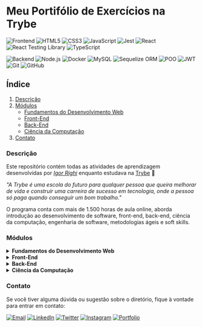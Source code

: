 # Meu Portifólio de Exercícios na Trybe
![Frontend](https://img.shields.io/badge/Frontend-333333?style=for-the-badge)
![HTML5](https://img.shields.io/badge/HTML5-E34F26?style=for-the-badge&logo=html5&logoColor=white)
![CSS3](https://img.shields.io/badge/CSS3-1572B6?style=for-the-badge&logo=css3&logoColor=white)
![JavaScript](https://img.shields.io/badge/JavaScript-F7DF1E?style=for-the-badge&logo=javascript&logoColor=black)
![Jest](https://img.shields.io/badge/Jest-C21325?style=for-the-badge&logo=jest&logoColor=white)
![React](https://img.shields.io/badge/React-61DAFB?style=for-the-badge&logo=react&logoColor=black)
![React Testing Library](https://img.shields.io/badge/RTL-61DAFB?style=for-the-badge)
![TypeScript](https://img.shields.io/badge/TypeScript-3178C6?style=for-the-badge&logo=typescript&logoColor=white)

![Backend](https://img.shields.io/badge/Backend-333333?style=for-the-badge)
![Node.js](https://img.shields.io/badge/Node.js-43853D?style=for-the-badge&logo=node.js&logoColor=white)
![Docker](https://img.shields.io/badge/Docker-2496ED?style=for-the-badge&logo=docker&logoColor=white)
![MySQL](https://img.shields.io/badge/MySQL-4479A1?style=for-the-badge&logo=mysql&logoColor=white)
![Sequelize ORM](https://img.shields.io/badge/Sequelize-52B0E7?style=for-the-badge)
![POO](https://img.shields.io/badge/POO-333333?style=for-the-badge)
![JWT](https://img.shields.io/badge/JWT-000000?style=for-the-badge)
![Git](https://img.shields.io/badge/Git-F05032?style=for-the-badge&logo=git&logoColor=white)
![GitHub](https://img.shields.io/badge/GitHub-181717?style=for-the-badge&logo=github&logoColor=white)

## Índice

1. [Descrição](#descrição)
2. [Módulos](#módulos)
    - [Fundamentos do Desenvolvimento Web](#)
    - [Front-End](#)
    - [Back-End](#)
    - [Ciência da Computação](#)
3. [Contato](#contato)

### Descrição

Este repositório contém todas as atividades de aprendizagem desenvolvidas por _[Igor Righi](https://www.linkedin.com/in/igor-righi/)_ enquanto estudava na [Trybe](https://www.betrybe.com/) 🚀

_"A Trybe é uma escola do futuro para qualquer pessoa que queira melhorar de vida e construir uma carreira de sucesso em tecnologia, onde a pessoa só paga quando conseguir um bom trabalho."_

O programa conta com mais de 1.500 horas de aula online, aborda introdução ao desenvolvimento de software, front-end, back-end, ciência da computação, engenharia de software, metodologias ágeis e soft skills.

### Módulos

<details>

  <summary><strong> Fundamentos do Desenvolvimento Web </strong></summary>

  #### Seção 1: Unix, SHell e Git

  - [:white_check_mark:] 1: _Unix & Shell_
  - [:white_check_mark:] 2: _Git - O que é e para que serve_
  - [:white_check_mark:] 3: _Git & GitHub - Entendendo os comandos_

  #### Seção 2: Introdução à HTML & CSS

  - [:white_check_mark:] 1: _HTML & CSS - Estruturas de páginas_
  - [:white_check_mark:] 2: _HTML & CSS - Primeiros passos em CSS_
  - [:white_check_mark:] 3: _HTML & CSS - Seletores e posicionamento_
  - [:white_check_mark:] 4: _HTML Semântico_
  - [:white_check_mark:] 5: _Projeto - Lessons Learned_

  #### Seção 3: Introdução à JavaScript

  - [:white_check_mark:] 1: _JavaScript - Primeiros passos_
  - [:white_check_mark:] 2: _JavaScript - Array e loop For_
  - [:white_check_mark:] 3: _JavaScript - Funções_
  - [:white_check_mark:] 4: _JavaScript - Objetos_
  - [:white_check_mark:] 5: _JavaScript ES6 - let, const, arrow functions e template literals_
  - [:white_check_mark:] 6: _Projeto - Playground Functions_

  #### Seção 4: JavaScript: DOM, Eventos e Web Storage

  - [:white_check_mark:] 1: _Javascript - DOM e seletores_
  - [:white_check_mark:] 2: _Javascript - Trabalhando com elementos_
  - [:white_check_mark:] 3: _Javascript - Eventos_
  - [:white_check_mark:] 4: _Javascript - Web Storage_
  - [:white_check_mark:] 5: _Projeto - Arte com Pixels_

  #### Seção 5: HTML e CSS: Forms, Flexbox e Responsivo

  - [:white_check_mark:] 1: _HTML & CSS - Forms_
  - [:white_check_mark:] 2: _Bibliotecas JavaScript e FrameworksCSS_
  - [:white_check_mark:] 3: _CSS Flexbox - Parte 1_
  - [:white_check_mark:] 4: _CSS Flexbox - Parte 2_
  - [:white_check_mark:] 5: _CSS Responsivo - Mobile First_
  - [:white_check_mark:] 6: _Projeto - Trybewarts_

  #### Seção 6: Introdução à JavaScript ES6 e Testes Unitários

  - [:white_check_mark:] 1: _Fluxo de exceções e manipulação de objetos_
  - [:white_check_mark:] 2: _Primeiros passos em Jest_
  - [:white_check_mark:] 3: _Matchers e cobertura de código_
  - [:white_check_mark:] 4: _Projeto - JavaScript Testes Unitários_

  #### Seção 7: Higher Order Functions do JavaScript ES6

- [:white_check_mark:] 1: _Introdução a Higher Order Functions_
- [:white_check_mark:] 2: _Higher Order Functions - sort e map_
- [:white_check_mark:] 3: _Higher Order Functions - filter e reduce_
- [:white_check_mark:] 4: _JavaScript ES6 - spread operator, rest parameters e object destructuring_
- [:white_check_mark:] 5: _JavaScript ES6 - Array destructuring, Default destructuring, Object property shorthand e default parameters_
- [:white_check_mark:] 6: _Projeto - Zoo Functions_
</details>

<details>
  <summary><strong> Front-End </strong></summary>

  #### Seção 1: Introdução ao Frontend e JavaScript assícrono

  - [:white_check_mark:] 1: _Ambiente de desenvolvimento_
  - [:white_check_mark:] 2: _JavaScript Assícrono - Promises e fetch_
  - [:white_check_mark:] 3: _Prática - Casa de Câmbio_
  - [:white_check_mark:] 4: _Async, await e testes assíncronos_
  - [:white_check_mark:] 5: _Projeto - iChoveu_

  #### Seção 2: Introdução ao React

  - [:white_check_mark:] 1: _Introdução ao React e ao Typescript_
  - [:white_check_mark:] 2: _Componentes React e Props_
  - [:white_check_mark:] 3: _Avançando em componentes_
  - [:white_check_mark:] 4: _Prática - Solar System_
  - [:white_check_mark:] 5: _Estados e eventos_
  - [:white_check_mark:] 6: _Formulários_
  - [:white_check_mark:] 7: _Prática - Store Back Office_
  - [:white_check_mark:] 8: _Projeto - Password Manager_

  #### Seção 3: Aprofundando no React

  - [:white_check_mark:] 1: _React Router_
  - [:white_check_mark:] 2: _useEffect_
  - [:white_check_mark:] 3: _Prática - Clonando o Twitter_
  - [:white_check_mark:] 4: _Projeto - Trybetunes_

  #### Seção 4: Testes automatizados com React Testing Library

  - [:white_check_mark:] 1: _Introdução a React Testing Library_
  - [:white_check_mark:] 2: _RTL - Mocks_
  - [:white_check_mark:] 3: _RTL - Testando React Router_
  - [:white_check_mark:] 4: _Projeto - Testes em React_

  #### Seção 5: Metodologias Ágeis

  - [:white_check_mark:] 1: _CSS Modules_
  - [:white_check_mark:] 2: _Styled Components_
  - [:white_check_mark:] 3: _Metodologias ágeis_
  - [:white_check_mark:] 4: _Projeto: Frontend Online Store_

  #### Seção 6: Gerenciamento de estado com Redux

  - [:white_check_mark:] 1: _Introdução ao Redux - O estado global da aplicação_
  - [:white_check_mark:] 2: _Usando o Redux no React_
  - [:white_check_mark:] 3: _Usando o Redux no React - Prática_
  - [:white_check_mark:] 4: _Usando o Redux no React - Actions Assíncronas_
  - [:white_check_mark:] 5: _Testes em React-Redux_
  - [:white_check_mark:] 6: _Projeto - Trybe Wallet_

  #### Seção 7: Componentes de Classes e Context API e React Hooks

  - [:white_check_mark:] 1: _Componentes de Classes_
  - [:white_check_mark:] 2: _Context API_
  - [:white_check_mark:] 3: _Custom Hooks_
  - [:white_check_mark:] 4: _Projeto - StarWars_

  #### Seção 8: Projeto - App de Receitas

  - [:white_check_mark:] 1: _Projeto - App de Receitas_

</details>

<details>
  <summary><strong> Back-End </strong></summary>

  #### Seção 1: Docker - Utilizando Containers

  - [:white_check_mark:] 1: _Utilizando Containers_
  - [:white_check_mark:] 2: _Manipulando Imagens no Docker_
  - [:white_check_mark:] 3: _Orquestrando Containers com Docker Compose_
  - [:white_check_mark:] 4: _Projeto - Docker ToDo List_

  #### Seção 2: Introdução ao SQL

  - [:white_check_mark:] 1: _Banco de dados SQL_
  - [:white_check_mark:] 2: _Encontrando Dados em um Banco de Dados_
  - [:white_check_mark:] 3: _Filtrando Dados de Forma Específicas_
  - [:white_check_mark:] 4: _Manipulando Tabelas_
  - [:white_check_mark:] 5: _Projeto - All for One_

  #### Seção 3: Funções SQL - JOINs e Normalização

  - [:white_check_mark:] 1: _Funções mais usadas no SQL_
  - [:white_check_mark:] 2: _Descomplicando JOINs_
  - [:white_check_mark:] 3: _Transformando Ideias em um Modelo de Banco de Dados_
  - [:white_check_mark:] 4: _Projeto - One for All_

  #### Seção 4: Introdução a Desenvolvimento Web com NodeJs

  - [:white_check_mark:] 1: _Runtime Assíncrono_
  - [:white_check_mark:] 2: _Rest API com Express_
  - [:white_check_mark:] 3: _Testes de Integração_
  - [:white_check_mark:] 4: _Express e Middlewares_
  - [:white_check_mark:] 5: _Express e MySQL_
  - [:white_check_mark:] 6: _Projeto - Talk Manager_

  #### Seção 5: Arquitetura de Software - Model, Service e Controller

  - [:white_check_mark:] 1: _Camada Model_
  - [:white_check_mark:] 2: _Refatorando a Camada Model_
  - [:white_check_mark:] 3: _Camada Servie_
  - [:white_check_mark:] 4: _Refatorando a Camada Service_
  - [:white_check_mark:] 5: _Refatorando a Camada Controller_
  - [:white_check_mark:] 6: _Projeto - Store Manager_

  #### Seção 6: NodeJs - ORM e Autenticação

  - [:white_check_mark:] 1: _Interface da Aplicação com o Banco de Dados_
  - [:white_check_mark:] 2: _Associations 1-1 e 1-N_
  - [:white_check_mark:] 3: _Associations N-N e Transactions_
  - [:white_check_mark:] 4: _JSON Web Token_
  - [:white_check_mark:] 5: _Projeto - API de Blogs_

  #### Seção 7: Implementação de Aplicações na Nuvem

  - [:white_check_mark:] 1: _Infraestrutura e Depoly com Railway_

  #### Seção 8: Introdução a TypeScript

  - [:white_check_mark:] 1: _Introdução a TypeScript_
  - [:white_check_mark:] 2: _Tipagem Estática e Generics_
  - [:white_check_mark:] 3: _Express com TypeScript_
  - [:white_check_mark:] 4: _Projeto - Trybesmith_

  #### Seção 9: Programação Orientada a Objetos

  - [:white_check_mark:] 1: _Introdução a Orientação a Objetos_
  - [:white_check_mark:] 2: _Herança e Composição_
  - [:white_check_mark:] 3: _Polimorfismo_
  - [:white_check_mark:] 4: _Introdução aos Principios SOD_
  - [:white_check_mark:] 4: _Introdução aos Principios LI_
  - [:white_check_mark:] 4: _Projeto - Trybers and Dragons_

  #### Seção 10: Projeto Trybe Futebol Clube

  - [:white_check_mark:] 1: _Express com Classes_
  - [:white_check_mark:] 2: _Projeto - TFC_

</details>

<details>

  <summary><strong> Ciência da Computação </strong></summary>

  #### Seção 1: Introdução à Python

  - [:white_check_mark:] 1: _Aprendendo Python_
  - [:white_check_mark:] 2: _Entrada e Saída de Dados com Testes_
  - [:white_check_mark:] 3: _P.O.O em Python_
  - [:white_check_mark:] 4: _Projeto - Job Insights_

  #### Seção 2: Algoritmos

  - [:white_check_mark:] 1: _Complexidade de Algoritmos_
  - [:white_check_mark:] 2: _Recursividade e Estratégias para Solução de Problemas_
  - [:white_check_mark:] 3: _Algoritmos de ordenação e busca_
  - [:white_check_mark:] 4: _Projeto - Algoritmos_

  #### Seção 3: Estrutura de Dados I: Lista Lineares

  - [:white_check_mark:] 1: _Arrays_
  - [:white_check_mark:] 2: _Nó e Listas Encadeadas_
  - [:white_check_mark:] 3: _Pilhas e Filas_
  - [:white_check_mark:] 4: _Projeto - TING - Trybe Is Not Google_

  #### Seção 4: Estrutura de Dados II: Hashmaps e Sets

  - [:white_check_mark:] 1: _Hashmap e Dict_
  - [:white_check_mark:] 2: _Set_
  - [:white_check_mark:] 3: _Projeto - Restaurant Orders_

</details>

### Contato

Se você tiver alguma dúvida ou sugestão sobre o diretório, fique à vontade para entrar em contato:

[![Email](https://img.shields.io/badge/Email-D14836?style=for-the-badge&logo=gmail&logoColor=white)](mailto:righigordev@gmail.com)
[![LinkedIn](https://img.shields.io/badge/LinkedIn-0077B5?style=for-the-badge&logo=linkedin&logoColor=white)](https://www.linkedin.com/in/igor-righi/) [![Twitter](https://img.shields.io/badge/Twitter-1DA1F2?style=for-the-badge&logo=twitter&logoColor=white)](https://twitter.com/righigor) [![Instagram](https://img.shields.io/badge/Instagram-E4405F?style=for-the-badge&logo=instagram&logoColor=white)](https://www.instagram.com/righigor/) [![Portfolio](https://img.shields.io/badge/Portfolio-9cf?style=for-the-badge&logo=appveyor&logoColor=white)](https://righigordev.netlify.app/)